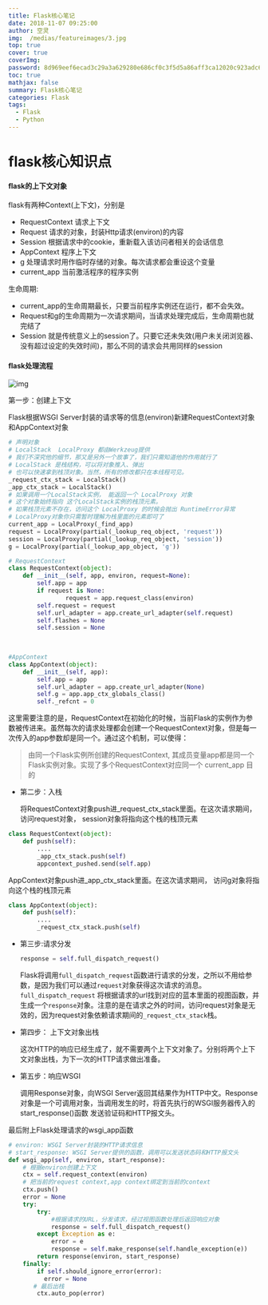 ```yaml
---
title: Flask核心笔记
date: 2018-11-07 09:25:00
author: 空灵
img:  /medias/featureimages/3.jpg
top: true
cover: true
coverImg: 
password: 8d969eef6ecad3c29a3a629280e686cf0c3f5d5a86aff3ca12020c923adc6c92
toc: true
mathjax: false
summary: Flask核心笔记
categories: Flask
tags:
  - Flask
  - Python
---
```

# 			flask核心知识点

#### flask的上下文对象

flask有两种Context(上下文)，分别是

- RequestContext   请求上下文
- Request   请求的对象，封装Http请求(environ)的内容
- Session 根据请求中的cookie，重新载入该访问者相关的会话信息
- AppContext  程序上下文
- g 处理请求时用作临时存储的对象。每次请求都会重设这个变量
- current_app 当前激活程序的程序实例

生命周期:

- current_app的生命周期最长，只要当前程序实例还在运行，都不会失效。
- Request和g的生命周期为一次请求期间，当请求处理完成后，生命周期也就完结了
- Session 就是传统意义上的session了。只要它还未失效(用户未关闭浏览器、没有超过设定的失效时间)，那么不同的请求会共用同样的session

#### flask处理流程

![img](https://ws2.sinaimg.cn/large/006tKfTcgy1fryvtjc1xbj30hi0ejt93.jpg)

第一步：创建上下文

Flask根据WSGI Server封装的请求等的信息(environ)新建RequestContext对象 和AppContext对象

```python
# 声明对象
# LocalStack  LocalProxy 都由Werkzeug提供
# 我们不深究他的细节，那又是另外一个故事了，我们只需知道他的作用就行了
# LocalStack 是栈结构，可以将对象推入、弹出
# 也可以快速拿到栈顶对象。当然，所有的修改都只在本线程可见。
_request_ctx_stack = LocalStack()
_app_ctx_stack = LocalStack()
# 如果调用一个LocalStack实例， 能返回一个 LocalProxy 对象
# 这个对象始终指向 这个LocalStack实例的栈顶元素。
# 如果栈顶元素不存在，访问这个 LocalProxy 的时候会抛出 RuntimeError异常
# LocalProxy对象你只需暂时理解为栈里面的元素即可了
current_app = LocalProxy(_find_app)
request = LocalProxy(partial(_lookup_req_object, 'request'))
session = LocalProxy(partial(_lookup_req_object, 'session'))
g = LocalProxy(partial(_lookup_app_object, 'g'))

```

```python
# RequestContext
class RequestContext(object):
    def __init__(self, app, environ, request=None):    
        self.app = app    
        if request is None:        
                request = app.request_class(environ)    
        self.request = request    
        self.url_adapter = app.create_url_adapter(self.request)    
        self.flashes = None    
        self.session = None
        
        
```

```python
#AppContext
class AppContext(object):
    def __init__(self, app):    
        self.app = app    
        self.url_adapter = app.create_url_adapter(None)    
        self.g = app.app_ctx_globals_class()    
        self._refcnt = 0
```



这里需要注意的是，RequestContext在初始化的时候，当前Flask的实例作为参数被传进来。虽然每次的请求处理都会创建一个RequestContext对象，但是每一次传入的app参数却是同一个。通过这个机制，可以使得：

> 由同一个Flask实例所创建的RequestContext, 其成员变量app都是同一个Flask实例对象。实现了多个RequestContext对应同一个 current_app 目的



- 第二步：入栈

  将RequestContext对象push进_request_ctx_stack里面。在这次请求期间，访问request对象， session对象将指向这个栈的栈顶元素

```python
class RequestContext(object):
    def push(self):   
        ....
        _app_ctx_stack.push(self)   
        appcontext_pushed.send(self.app)
```

AppContext对象push进_app_ctx_stack里面。在这次请求期间， 访问g对象将指向这个栈的栈顶元素

```python
class AppContext(object):
    def push(self):   
        ....
        _request_ctx_stack.push(self)
```

- 第三步:请求分发

  ```python
  response = self.full_dispatch_request()
  ```

  Flask将调用`full_dispatch_request`函数进行请求的分发，之所以不用给参数，是因为我们可以通过`request`对象获得这次请求的消息。 `full_dispatch_request`  将根据请求的url找到对应的蓝本里面的视图函数，并生成一个`response`对象。注意的是在请求之外的时间，访问request对象是无效的，因为request对象依赖请求期间的`_request_ctx_stack`栈。

- 第四步： 上下文对象出栈

  这次HTTP的响应已经生成了，就不需要两个上下文对象了。分别将两个上下文对象出栈，为下一次的HTTP请求做出准备。

- 第五步：响应WSGI

  调用Response对象，向WSGI Server返回其结果作为HTTP中文。Response对象是一个可调用对象，当调用发生的时，将首先执行的WSGI服务器传入的start_response()函数 发送验证码和HTTP报文头。

最后附上Flask处理请求的wsgi_app函数

```python
# environ: WSGI Server封装的HTTP请求信息
# start_response: WSGI Server提供的函数，调用可以发送状态码和HTTP报文头
def wsgi_app(self, environ, start_response):
    # 根据environ创建上下文
    ctx = self.request_context(environ)
    # 把当前的request context,app context绑定到当前的context
    ctx.push()
    error = None
    try:
        try:
            #根据请求的URL，分发请求，经过视图函数处理后返回响应对象
            response = self.full_dispatch_request()    
        except Exception as e:        
            error = e        
            response = self.make_response(self.handle_exception(e))   
        return response(environ, start_response)
    finally:   
        if self.should_ignore_error(error):        
          error = None    
       # 最后出栈
        ctx.auto_pop(error)
```

